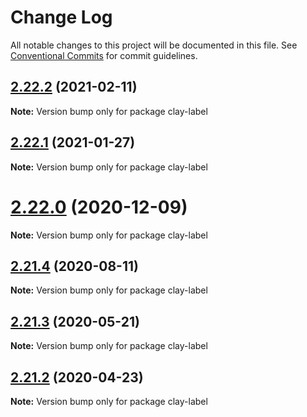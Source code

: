 # Change Log

All notable changes to this project will be documented in this file.
See [Conventional Commits](https://conventionalcommits.org) for commit guidelines.

## [2.22.2](https://github.com/liferay/clay/tree/master/packages/clay-label/compare/v2.22.1...v2.22.2) (2021-02-11)

**Note:** Version bump only for package clay-label





## [2.22.1](https://github.com/liferay/clay/tree/master/packages/clay-label/compare/v2.22.0...v2.22.1) (2021-01-27)

**Note:** Version bump only for package clay-label





# [2.22.0](https://github.com/liferay/clay/tree/master/packages/clay-label/compare/v2.21.5...v2.22.0) (2020-12-09)

**Note:** Version bump only for package clay-label





## [2.21.4](https://github.com/liferay/clay/tree/master/packages/clay-label/compare/v2.21.3...v2.21.4) (2020-08-11)

**Note:** Version bump only for package clay-label





## [2.21.3](https://github.com/liferay/clay/tree/master/packages/clay-label/compare/v2.21.2...v2.21.3) (2020-05-21)

**Note:** Version bump only for package clay-label





## [2.21.2](https://github.com/liferay/clay/tree/master/packages/clay-label/compare/v2.21.1...v2.21.2) (2020-04-23)

**Note:** Version bump only for package clay-label
